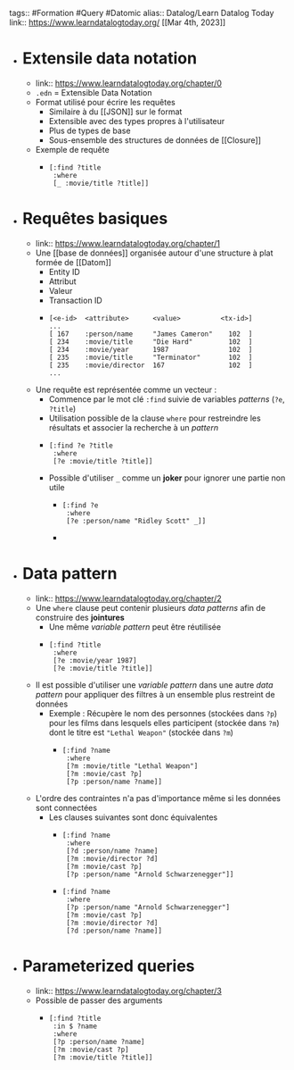tags:: #Formation #Query #Datomic 
alias:: Datalog/Learn Datalog Today 
link:: https://www.learndatalogtoday.org/
[[Mar 4th, 2023]]

- # Extensile data notation
	- link:: https://www.learndatalogtoday.org/chapter/0
	- `.edn` = Extensible Data Notation
	- Format utilisé pour écrire les requêtes
		- Similaire à du [[JSON]] sur le format
		- Extensible avec des types propres à l'utilisateur
		- Plus de types de base
		- Sous-ensemble des structures de données de [[Closure]]
	- Exemple de requête
		- ``` edn
		  [:find ?title
		   :where 
		   [_ :movie/title ?title]]
		  ```
- # Requêtes basiques
	- link:: https://www.learndatalogtoday.org/chapter/1
	- Une [[base de données]] organisée autour d'une structure à plat formée de [[Datom]]
		- Entity ID
		- Attribut
		- Valeur
		- Transaction ID
		- ```
		  [<e-id>  <attribute>      <value>          <tx-id>]
		  ...
		  [ 167    :person/name     "James Cameron"    102  ]
		  [ 234    :movie/title     "Die Hard"         102  ]
		  [ 234    :movie/year      1987               102  ]
		  [ 235    :movie/title     "Terminator"       102  ]
		  [ 235    :movie/director  167                102  ]
		  ...
		  ```
	- Une requête est représentée comme un vecteur :
		- Commence par le mot clé `:find` suivie de variables *patterns* (`?e`, `?title`)
		- Utilisation possible de la clause `where` pour restreindre les résultats et associer la recherche à un *pattern*
		- ```edn
		  [:find ?e ?title
		   :where
		   [?e :movie/title ?title]]
		  ```
		- Possible d'utiliser `_` comme un **joker** pour ignorer une partie non utile
			- ```edn
			  [:find ?e
			   :where
			   [?e :person/name "Ridley Scott" _]]
			  ```
			-
- # Data pattern
	- link:: https://www.learndatalogtoday.org/chapter/2
	- Une `where` clause peut contenir plusieurs *data patterns* afin de construire des **jointures**
		- Une même *variable pattern* peut être réutilisée
		- ```edn
		  [:find ?title
		   :where
		   [?e :movie/year 1987]
		   [?e :movie/title ?title]]
		  ```
	- Il est possible d'utiliser une *variable pattern* dans une autre *data pattern* pour appliquer des filtres à un ensemble plus restreint de données
		- Exemple : Récupère le nom des personnes (stockées dans `?p`) pour les films dans lesquels elles participent (stockée dans `?m`) dont le titre est `"Lethal Weapon"` (stockée dans `?m`)
			- ```edn
			  [:find ?name
			   :where
			   [?m :movie/title "Lethal Weapon"]
			   [?m :movie/cast ?p]
			   [?p :person/name ?name]]
			  ```
	- L'ordre des contraintes n'a pas d'importance même si les données sont connectées
		- Les clauses suivantes sont donc équivalentes
			- ```edn
			  [:find ?name
			   :where
			   [?d :person/name ?name]
			   [?m :movie/director ?d]
			   [?m :movie/cast ?p]
			   [?p :person/name "Arnold Schwarzenegger"]]
			  ```
			- ```edn
			  [:find ?name
			   :where
			   [?p :person/name "Arnold Schwarzenegger"]
			   [?m :movie/cast ?p]
			   [?m :movie/director ?d]
			   [?d :person/name ?name]]
			  ```
- # Parameterized queries
	- link:: https://www.learndatalogtoday.org/chapter/3
	- Possible de passer des arguments
		- ```edn
		  [:find ?title
		   :in $ ?name
		   :where
		   [?p :person/name ?name]
		   [?m :movie/cast ?p]
		   [?m :movie/title ?title]]
		  ```